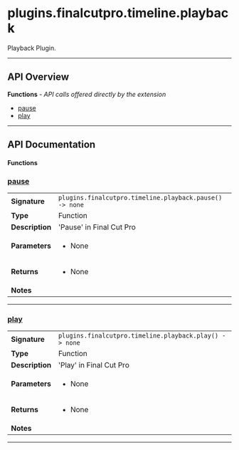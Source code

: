 # plugins.finalcutpro.timeline.playback

Playback Plugin.

---

## API Overview
**Functions** - _API calls offered directly by the extension_
 * [pause](#pause)
 * [play](#play)


---

## API Documentation

#### Functions


### [pause](#pause)

|                                             |                                                                                     |
| --------------------------------------------|-------------------------------------------------------------------------------------|
| **Signature**                               | `plugins.finalcutpro.timeline.playback.pause() -> none`                                                                    |
| **Type**                                    | Function                                                                     |
| **Description**                             | 'Pause' in Final Cut Pro                                                                     |
| **Parameters**                              | <ul><li>None</li></ul> |
| **Returns**                                 | <ul><li>None</li></ul>          |
| **Notes**                                   | <ul></ul> |

---


### [play](#play)

|                                             |                                                                                     |
| --------------------------------------------|-------------------------------------------------------------------------------------|
| **Signature**                               | `plugins.finalcutpro.timeline.playback.play() -> none`                                                                    |
| **Type**                                    | Function                                                                     |
| **Description**                             | 'Play' in Final Cut Pro                                                                     |
| **Parameters**                              | <ul><li>None</li></ul> |
| **Returns**                                 | <ul><li>None</li></ul>          |
| **Notes**                                   | <ul></ul> |

---

